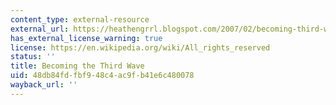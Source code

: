```yaml
---
content_type: external-resource
external_url: https://heathengrrl.blogspot.com/2007/02/becoming-third-wave-by-rebecca-walker.html
has_external_license_warning: true
license: https://en.wikipedia.org/wiki/All_rights_reserved
status: ''
title: Becoming the Third Wave
uid: 48db84fd-fbf9-48c4-ac9f-b41e6c480078
wayback_url: ''
---
```

